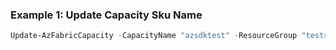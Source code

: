 ### Example 1: Update Capacity Sku Name
```powershell
Update-AzFabricCapacity -CapacityName "azsdktest" -ResourceGroup "testrg" -SkuName "F4"
```